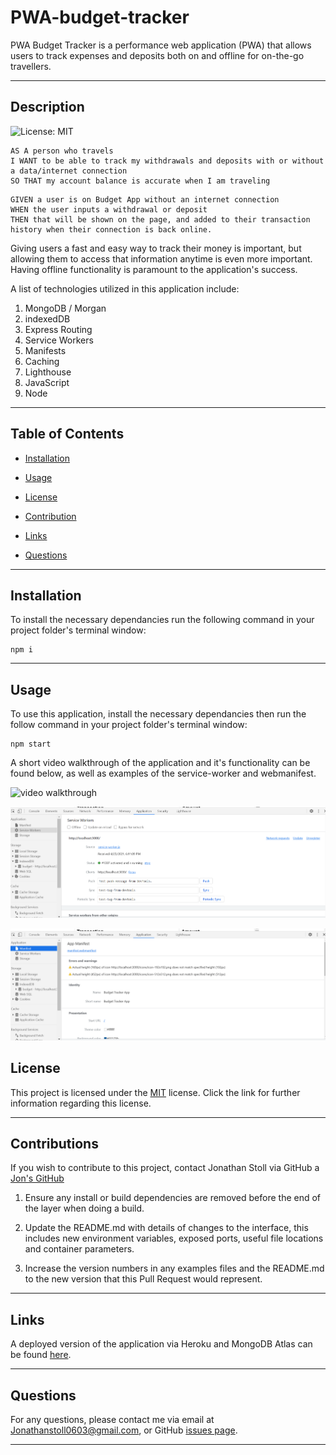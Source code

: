 # PWA-budget-tracker
PWA Budget Tracker is a performance web application (PWA) that allows users to track expenses and deposits both on and offline for on-the-go travellers.

---
    
## Description
    
![License: MIT](https://img.shields.io/badge/License-MIT-yellow.svg)

```
AS A person who travels
I WANT to be able to track my withdrawals and deposits with or without a data/internet connection
SO THAT my account balance is accurate when I am traveling
```
```
GIVEN a user is on Budget App without an internet connection
WHEN the user inputs a withdrawal or deposit
THEN that will be shown on the page, and added to their transaction history when their connection is back online.
```

Giving users a fast and easy way to track their money is important, but allowing them to access that information anytime is even more important. Having offline functionality is paramount to the application's success. 

A list of technologies utilized in this application include: 

1. MongoDB / Morgan
2. indexedDB
3. Express Routing
4. Service Workers
5. Manifests
6. Caching
7. Lighthouse
8. JavaScript
9. Node


---
    
## Table of Contents
    
* [Installation](#installation)
    
* [Usage](#usage)
    
* [License](#license)
    
* [Contribution](#contribution)
    
* [Links](#links)
    
* [Questions](#questions)
    
---
    
## Installation

To install the necessary dependancies run the following command in your project folder's terminal window:
    
```
npm i
```

---
    
## Usage
    
To use this application, install the necessary dependancies then run the follow command in your project folder's terminal window:

```
npm start
```

A short video walkthrough of the application and it's functionality can be found below, as well as examples of the service-worker and webmanifest.


![video walkthrough](./public/media/PWA-budget-tracker-gif.gif)

![service-worker](./public/media/service-worker.png)

![webmanifest](./public/media/webmanifest.png)

    
## License

This project is licensed under the [MIT](https://opensource.org/licenses/MIT) license. Click the link for further information regarding this license. 

---

## Contributions
    
If you wish to contribute to this project, contact Jonathan Stoll via GitHub a [Jon's GitHub](https://github.com/jonathanstoll0603)

1. Ensure any install or build dependencies are removed before the end of the layer when doing a build.

2. Update the README.md with details of changes to the interface, this includes new environment variables, exposed ports, useful file locations and container parameters.

3. Increase the version numbers in any examples files and the README.md to the new version that this Pull Request would represent. 

---

## Links

A deployed version of the application via Heroku and MongoDB Atlas can be found [here](https://vast-crag-09121.herokuapp.com/).

---
    
    
## Questions
    
For any questions, please contact me via email at Jonathanstoll0603@gmail.com, or GitHub [issues page](https://github.com/jonathanstoll0603/readme-generator/issues).
    
---   